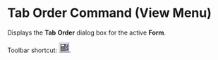 
# Tab Order Command (View Menu)

Displays the  **Tab** **Order** dialog box for the active **Form**.

Toolbar shortcut: 
![](images/tbr_tbod_ZA01201754.gif).
